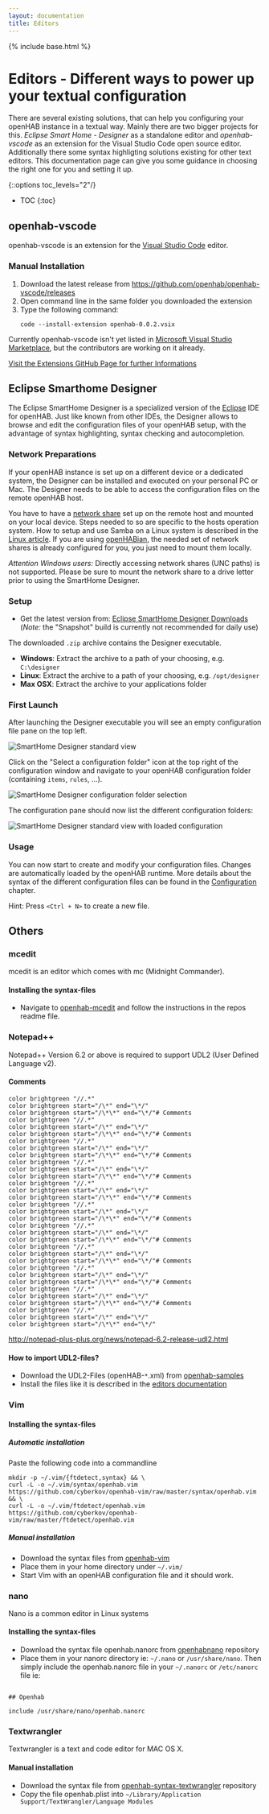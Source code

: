 ```yaml
---
layout: documentation
title: Editors
---
```


{% include base.html %}

# Editors - Different ways to power up your textual configuration

There are several existing solutions, that can help you configuring your openHAB instance in a textual way.
Mainly there are two bigger projects for this. 
_Eclipse Smart Home - Designer_ as a standalone editor and _openhab-vscode_ as an extension for the Visual Studio Code open source editor.
Additionally there some syntax highligting solutions existing for other text editors.
This documentation page can give you some guidance in choosing the right one for you and setting it up.

{::options toc_levels="2"/}

* TOC
{:toc}

## openhab-vscode

openhab-vscode is an extension for the [Visual Studio Code](https://code.visualstudio.com) editor.

### Manual Installation

1. Download the latest release from <https://github.com/openhab/openhab-vscode/releases>
2. Open command line in the same folder you downloaded the extension
3. Type the following command:
    ```
    code --install-extension openhab-0.0.2.vsix
    ```
Currently openhab-vscode isn't yet listed in [Microsoft Visual Studio Marketplace](https://marketplace.visualstudio.com/vscode), but the contributors are working on it already.

[Visit the Extensions GitHub Page for further Informations](https://github.com/openhab/openhab-vscode/blob/master/README.md "GitHub Repo for the VS Code Extension")

## Eclipse Smarthome Designer

The Eclipse SmartHome Designer is a specialized version of the [Eclipse](http://www.eclipse.org) IDE for openHAB.
Just like known from other IDEs, the Designer allows to browse and edit the configuration files of your openHAB setup, with the advantage of syntax highlighting, syntax checking and autocompletion.

### Network Preparations

If your openHAB instance is set up on a different device or a dedicated system, the Designer can be installed and executed on your personal PC or Mac.
The Designer needs to be able to access the configuration files on the remote openHAB host.

You have to have a [network share](https://en.wikipedia.org/wiki/Shared_resource) set up on the remote host and mounted on your local device.
Steps needed to so are specific to the hosts operation system.
How to setup and use Samba on a Linux system is described in the [Linux article](linux.html#network-sharing).
If you are using [openHABian](openhabian.html), the needed set of network shares is already configured for you, you just need to mount them locally.

*Attention Windows users:* Directly accessing network shares (UNC paths) is not supported. Please be sure to mount the network share to a drive letter prior to using the SmartHome Designer.

### Setup

- Get the latest version from: [Eclipse SmartHome Designer Downloads](https://github.com/eclipse/smarthome/blob/master/docs/documentation/community/downloads.md#designer-builds)
  (*Note:* the "Snapshot" build is currently not recommended for daily use)

The downloaded `.zip` archive contains the Designer executable.

- **Windows**: Extract the archive to a path of your choosing, e.g. `C:\designer`
- **Linux**: Extract the archive to a path of your choosing, e.g. `/opt/designer`
- **Max OSX**: Extract the archive to your applications folder

### First Launch

After launching the Designer executable you will see an empty configuration file pane on the top left.

  ![SmartHome Designer standard view](images/smarthome-designer-10.png)

Click on the "Select a configuration folder" icon at the top right of the configuration window and navigate to your openHAB configuration folder (containing `items`, `rules`, ...).

  ![SmartHome Designer configuration folder selection](images/smarthome-designer-15.png)

The configuration pane should now list the different configuration folders:

  ![SmartHome Designer standard view with loaded configuration](images/smarthome-designer-20.png)

### Usage

You can now start to create and modify your configuration files.
Changes are automatically loaded by the openHAB runtime.
More details about the syntax of the different configuration files can be found in the [Configuration]({{base}}/configuration/index.html) chapter.

Hint: Press `<Ctrl + N>` to create a new file.

## Others

### mcedit

mcedit is an editor which comes with mc (Midnight Commander).

#### Installing the syntax-files

- Navigate to [openhab-mcedit](https://github.com/CWempe/openhab-mcedit) and follow the instructions in the repos readme file.

### Notepad++

Notepad++ Version 6.2 or above is required to support UDL2 (User Defined Language v2).

#### Comments

```shell
color brightgreen "//.*"
color brightgreen start="/\*" end="\*/"
color brightgreen start="/\*\*" end="\*/"# Comments
color brightgreen "//.*"
color brightgreen start="/\*" end="\*/"
color brightgreen start="/\*\*" end="\*/"# Comments
color brightgreen "//.*"
color brightgreen start="/\*" end="\*/"
color brightgreen start="/\*\*" end="\*/"# Comments
color brightgreen "//.*"
color brightgreen start="/\*" end="\*/"
color brightgreen start="/\*\*" end="\*/"# Comments
color brightgreen "//.*"
color brightgreen start="/\*" end="\*/"
color brightgreen start="/\*\*" end="\*/"# Comments
color brightgreen "//.*"
color brightgreen start="/\*" end="\*/"
color brightgreen start="/\*\*" end="\*/"# Comments
color brightgreen "//.*"
color brightgreen start="/\*" end="\*/"
color brightgreen start="/\*\*" end="\*/"# Comments
color brightgreen "//.*"
color brightgreen start="/\*" end="\*/"
color brightgreen start="/\*\*" end="\*/"# Comments
color brightgreen "//.*"
color brightgreen start="/\*" end="\*/"
color brightgreen start="/\*\*" end="\*/"# Comments
color brightgreen "//.*"
color brightgreen start="/\*" end="\*/"
color brightgreen start="/\*\*" end="\*/"# Comments
color brightgreen "//.*"
color brightgreen start="/\*" end="\*/"
color brightgreen start="/\*\*" end="\*/"
```
http://notepad-plus-plus.org/news/notepad-6.2-release-udl2.html

#### How to import UDL2-files?

- Download the UDL2-Files (openHAB-`*`.xml) from [openhab-samples](https://github.com/thefrip/openhab-samples)
- Install the files like it is described in the [editors documentation](http://docs.notepad-plus-plus.org/index.php/User_Defined_Language_Files#How_to_install_user_defined_language_files)

### Vim

#### Installing the syntax-files

##### Automatic installation

Paste the following code into a commandline

```shell
mkdir -p ~/.vim/{ftdetect,syntax} && \
curl -L -o ~/.vim/syntax/openhab.vim https://github.com/cyberkov/openhab-vim/raw/master/syntax/openhab.vim && \
curl -L -o ~/.vim/ftdetect/openhab.vim https://github.com/cyberkov/openhab-vim/raw/master/ftdetect/openhab.vim
```

##### Manual installation

- Download the syntax files from [openhab-vim](https://github.com/cyberkov/openhab-vim)
- Place them in your home directory under `~/.vim/`
- Start Vim with an openHAB configuration file and it should work.

### nano

Nano is a common editor in Linux systems

#### Installing the syntax-files

- Download the syntax file openhab.nanorc from [openhabnano](https://github.com/airix1/openhabnano) repository
- Place them in your nanorc directory ie: `~/.nano` or `/usr/share/nano`. Then simply include the openhab.nanorc file in your `~/.nanorc` or `/etc/nanorc` file ie:

```shell

## Openhab

include /usr/share/nano/openhab.nanorc
```

### Textwrangler

Textwrangler is a text and code editor for MAC OS X.

#### Manual installation

- Download the syntax file from [openhab-syntax-textwrangler](https://github.com/GrisoMG/openhab-syntax-textwrangler/blob/master/openhab.plist) repository
- Copy the file openhab.plist into `~/Library/Application Support/TextWrangler/Language Modules`